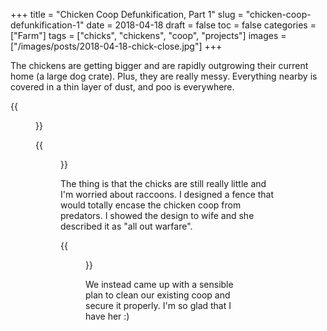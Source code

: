 +++
title = "Chicken Coop Defunkification, Part 1"
slug = "chicken-coop-defunkification-1"
date = 2018-04-18
draft = false
toc = false
categories = ["Farm"]
tags = ["chicks", "chickens", "coop", "projects"]
images = ["/images/posts/2018-04-18-chick-close.jpg"]
+++

The chickens are getting bigger and are rapidly outgrowing their current home (a large dog crate). Plus, they are really messy. Everything nearby is covered in a thin layer of dust, and poo is everywhere.

{{<figure class="center" src="/images/posts/2018-04-18-I-see-poo.jpg" caption="I have changed countless dipers, but that is nothing compared to this">}}

{{<figure class="center" src="/images/posts/2018-04-18-chick-close.jpg" caption="Yes, I'm talking about you, you littl' poo maker!">}}

The thing is that the chicks are still really little and I'm worried about raccoons. I designed a fence that would totally encase the chicken coop from predators. I showed the design to wife and she described it as "all out warfare".

{{<figure class="center" src="/images/posts/2018-04-18-chicken-warfare.jpg" caption="I might have got a wee carried away">}}

We instead came up with a sensible plan to clean our existing coop and secure it properly. I'm so glad that I have her :)
